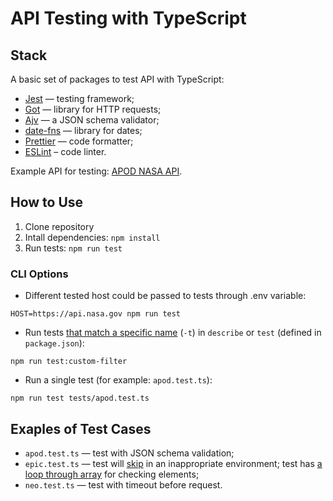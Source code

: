 # API Testing with TypeScript

## Stack

A basic set of packages to test API with TypeScript:

- [Jest](https://jestjs.io) — testing framework;
- [Got](https://github.com/sindresorhus/got) — library for HTTP requests;
- [Ajv](https://ajv.js.org) — a JSON schema validator;
- [date-fns](https://date-fns.org) — library for dates;
- [Prettier](https://prettier.io) — code formatter;
- [ESLint](https://eslint.org/) – code linter.

Example API for testing: [APOD NASA API](https://api.nasa.gov).

## How to Use

1. Clone repository
2. Intall dependencies: `npm install`
3. Run tests: `npm run test`

### CLI Options

- Different tested host could be passed to tests through .env variable:

`HOST=https://api.nasa.gov npm run test`

- Run tests [that match a specific name](https://jestjs.io/docs/cli#running-from-the-command-line) (`-t`) in `describe` or `test` (defined in `package.json`):

`npm run test:custom-filter`

- Run a single test (for example: `apod.test.ts`):

`npm run test tests/apod.test.ts`

## Exaples of Test Cases

- `apod.test.ts` — test with JSON schema validation;
- `epic.test.ts` — test will [skip](https://jestjs.io/docs/api#describeskipname-fn) in an inappropriate environment; test has [a loop through array](https://developer.mozilla.org/en-US/docs/Web/JavaScript/Reference/Global_Objects/Array/forEach) for checking elements;
- `neo.test.ts` — test with timeout before request.
